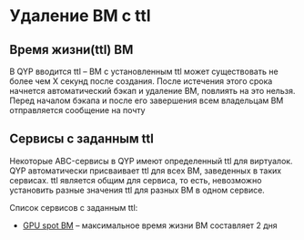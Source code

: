 # Удаление ВМ с ttl

## Время жизни(ttl) ВМ
В QYP вводится ttl – ВМ с установленным ttl может существовать не более чем X секунд после создания. После истечения этого срока начнется автоматический бэкап и удаление ВМ, повлиять на это нельзя. Перед началом бэкапа и после его завершения всем владельцам ВМ отправляется сообщение на почту

## Сервисы с заданным ttl
Некоторые ABC-сервисы в QYP имеют определенный ttl для виртуалок.  QYP автоматически присваивает ttl для всех ВМ, заведенных в таких сервисах.
ttl является общим для сервиса, то есть, невозможно установить разные значения ttl для разных ВМ в одном сервисе.

Список сервисов с заданным ttl:
- [GPU spot ВМ](https://abc.yandex-team.ru/services/gpu_spot_vm/) – максимальное время жизни ВМ составляет 2 дня
